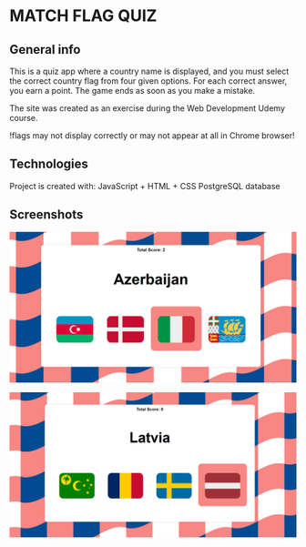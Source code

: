 # MATCH FLAG QUIZ

## General info
This is a quiz app where a country name is displayed, and you must select the correct country flag from four given options. For each correct answer, you earn a point. The game ends as soon as you make a mistake.

The site was created as an exercise during the Web Development Udemy course.

!flags may not display correctly or may not appear at all in Chrome browser!
## Technologies
Project is created with:
JavaScript + HTML + CSS
PostgreSQL database
## Screenshots

![Screenshot1](./images/Screenshot%202024-09-29%20214750.png)

![Screenshot2](./images/Screenshot%202024-09-29%20214811.png)
